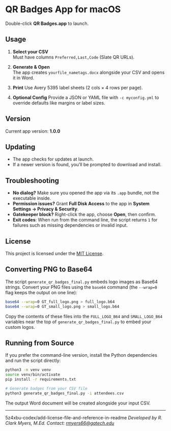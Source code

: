# QR Badges App for macOS

Double-click **QR Badges.app** to launch.

## Usage

1. **Select your CSV**  
   Must have columns `Preferred,Last,Code` (Slate QR URLs).

2. **Generate & Open**  
   The app creates `yourfile_nametags.docx` alongside your CSV and opens it in Word.

3. **Print**
   Use Avery 5395 label sheets (2 cols × 4 rows per page).
4. **Optional Config**
   Provide a JSON or YAML file with `-c myconfig.yml` to override defaults like margins or label sizes.

## Version

Current app version: **1.0.0**

## Updating

- The app checks for updates at launch.  
- If a newer version is found, you’ll be prompted to download and install.

## Troubleshooting

- **No dialog?** Make sure you opened the app via its `.app` bundle, not the executable inside.
- **Permission issues?** Grant **Full Disk Access** to the app in **System Settings → Privacy & Security**.
- **Gatekeeper block?** Right-click the app, choose **Open**, then confirm.
- **Exit codes**: When run from the command line, the script returns `1` for
  failures such as missing dependencies or invalid input.

## License

This project is licensed under the [MIT License](LICENSE).

## Converting PNG to Base64

The script `generate_qr_badges_final.py` embeds logo images as Base64 strings.
Convert your PNG files using the `base64` command (the `--wrap=0` flag keeps the
output on one line):

```bash
base64 --wrap=0 GT_full_logo.png > full_logo.b64
base64 --wrap=0 GT_small_logo.png > small_logo.b64
```

Copy the contents of these files into the `FULL_LOGO_B64` and `SMALL_LOGO_B64`
variables near the top of `generate_qr_badges_final.py` to embed your custom
logos.

## Running from Source

If you prefer the command-line version, install the Python dependencies and run
the script directly:

```bash
python3 -m venv venv
source venv/bin/activate
pip install -r requirements.txt

# Generate badges from your CSV file
python3 generate_qr_badges_final.py -i attendees.csv
```

The output Word document will be created alongside your input CSV.

---

5z4xbu-codex/add-license-file-and-reference-in-readme
*Developed by R. Clark Myers, M.Ed.*
*Contact: rmyers66@gatech.edu*

